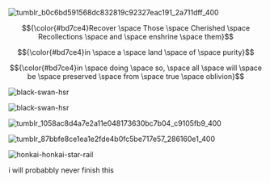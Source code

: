

![tumblr_b0c6bd591568dc832819c92327eac191_2a711dff_400](https://github.com/interstellar-Journey/interstellar-journey/assets/143153577/ff223681-3be0-4095-9a37-535f77e871b4)


$${\color{#bd7ce4}Recover \space Those \space Cherished \space Recollections \space and \space enshrine \space them}$$

$${\color{#bd7ce4}in \space a \space land \space of \space purity}$$

$${\color{#bd7ce4}in \space doing \space so, \space all \space will \space be \space preserved \space from \space true \space oblivion}$$

![black-swan-hsr](https://github.com/interstellar-Journey/interstellar-journey/assets/143153577/1979ac3d-f423-41b9-a139-e6b393cdde6a)



![black-swan-hsr](https://github.com/interstellar-Journey/interstellar-journey/assets/143153577/90c22bb2-cd16-42e6-8dd4-43b83b4c1257)




![tumblr_1058ac8d4a7e2a11e048173630bc7b04_c9105fb9_400](https://github.com/interstellar-Journey/interstellar-journey/assets/143153577/15f121dc-638f-4760-a5c3-988a886faa06)









![tumblr_87bbfe8ce1ea1e2fde4b0fc5be717e57_286160e1_400](https://github.com/interstellar-Journey/interstellar-journey/assets/143153577/8982fe80-bd9c-456d-8a2e-e056189483e9)

![honkai-honkai-star-rail](https://github.com/interstellar-Journey/interstellar-journey/assets/143153577/e8907aa1-830a-4a6b-9a41-789af0d0becd)

i will probabbly never finish this
